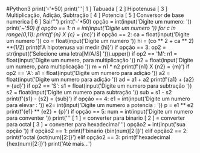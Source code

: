 #Python3
print('-'*50)
print('''[ 1 ] Tabuada
[ 2 ] Hipotenusa
[ 3 ] Multiplicação, Adição, Subtração
[ 4 ] Potencia
[ 5 ] Conversor de base numerica
[ 6 ] Sair''')
print('-'*50)
opção = int(input('Digite um numero: '))
print('~'*50)
if opção == 1:
    n = int(input('Digite um numero '))
    for c in range(0,11):
        print(f'{n} X {c} = {n*c}')
if opção == 2:
    ca = float(input('Digite um numero '))
    co = float(input('Digite um numero '))
    hi = (co ** 2 + ca ** 2) **(1/2)
    print(f'A hipotenusa vai medir {hi}')
if opção == 3:
    op2 = str(input(('Selecione uma letra[M/A/S] '))).upper()
    if op2 == 'M':
        n1 = float(input('Digite um numero, para multiplicação '))
        n2 = float(input('Digite um numero, para multiplicação '))
        m = n1 * n2
        print(f'{n1} X {n2} = {m}')
    if op2 == 'A':
        a1 = float(input('Digite um numero para adição '))
        a2 = float(input('Digite um numero para adição '))
        ad = a1 + a2
        print(f'{a1} + {a2} = {ad}')
    if op2 == 'S':
        s1 = float(input('Digite um numero para subtração '))
        s2 = float(input('Digite um numero para subtração '))
        sub = s1 - s2
        print(f'{s1} - {s2} = {sub}')
if opção == 4:
    e1 = int(input('Digite um numero para elevar : '))
    e2= int(input('Digite um numero a potencia : '))
    p = e1 ** e2
    print(f'{e1} ** {e2} = {p}')
if opção == 5:
    num = int(input('Digite um numero para conventer '))
    print('''
    [ 1 ] = converter para binario
    [ 2 ] = converter para octal
    [ 3 ] = converter para hexadecimal''')
    opção2 = int(input('sua opção '))
    if opção2 == 1:
        print(f'binario {bin(num)[2:]}')
    elif opção2 == 2:
        print(f'octal {oct(num)[2:]}')
    elif opção2 == 3:
        print(f'hexadecimal {hex(num)[2:]}')
print('Até mais...')
